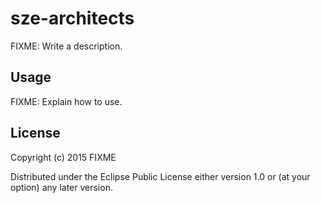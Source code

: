 # sze-architects

FIXME: Write a description.

## Usage

FIXME: Explain how to use.

## License

Copyright (c) 2015 FIXME

Distributed under the Eclipse Public License either version 1.0 or (at your option) any later version.
